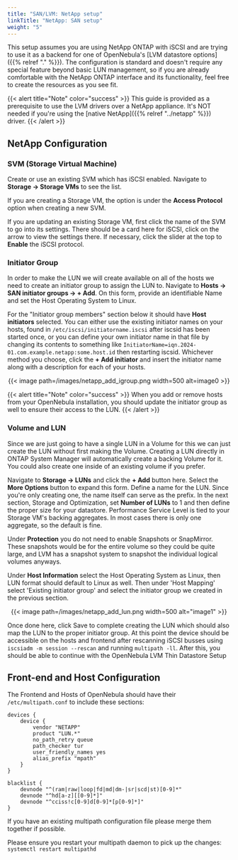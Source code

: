 ```yaml
---
title: "SAN/LVM: NetApp setup"
linkTitle: "NetApp: SAN setup"
weight: "5"
---
```


This setup assumes you are using NetApp ONTAP with iSCSI and are trying to use it as a backend for one of OpenNebula's [LVM datastore options]({{% relref "." %}}). The configuration is standard and doesn't require any special feature beyond basic LUN management, so if you are already comfortable with the NetApp ONTAP interface and its functionality, feel free to create the resources as you see fit.

{{< alert title="Note" color="success" >}}
This guide is provided as a prerequisite to use the LVM drivers over a NetApp appliance. It's NOT
needed if you're using the [native NetApp]({{% relref "../netapp" %}}) driver.
{{< /alert >}}

## NetApp Configuration

### SVM (Storage Virtual Machine)

Create or use an existing SVM which has iSCSI enabled.  Navigate to **Storage → Storage VMs** to see the list.

If you are creating a Storage VM, the option is under the **Access Protocol** option when creating a new SVM.

If you are updating an existing Storage VM, first click the name of the SVM to go into its settings.  There should be a card here for iSCSI, click on the arrow to view the settings there. If necessary, click the slider at the top to **Enable** the iSCSI protocol.

### Initiator Group

In order to make the LUN we will create available on all of the hosts we need to create an initiator group to assign the LUN to.  Navigate to **Hosts → SAN initiator groups → + Add**. On this form, provide an identifiable Name and set the Host Operating System to Linux.

For the "Initiator group members" section below it should have **Host initiators** selected.  You can either use the existing initiator names on your hosts, found in `/etc/iscsi/initiatorname.iscsi` after iscsid has been started once, or you can define your own initiator name in that file by changing its contents to something like `InitiatorName=iqn.2024-01.com.example.netapp:some.host.id` then restarting iscsid. Whichever method you choose, click the **+ Add initiator** and insert the initiator name along with a description for each of your hosts.

<center>
{{< image path=/images/netapp_add_igroup.png width=500 alt=image0 >}}
</center>

{{< alert title="Note" color="success" >}}
When you add or remove hosts from your OpenNebula installation, you should update the initiator group as well to ensure their access to the LUN.
{{< /alert >}}

### Volume and LUN

Since we are just going to have a single LUN in a Volume for this we can just create the LUN without first making the Volume.  Creating a LUN directly in ONTAP System Manager will automatically create a backing Volume for it. You could also create one inside of an existing volume if you prefer.

Navigate to **Storage → LUNs** and click the **+ Add** button here. Select the **More Options** button to expand this form.  Define a name for the LUN. Since you're only creating one, the name itself can serve as the prefix. In the next section, Storage and Optimization, set **Number of LUNs** to 1 and then define the proper size for your datastore. Performance Service Level is tied to your Storage VM's backing aggregates. In most cases there is only one aggregate, so the default is fine.

Under **Protection** you do not need to enable Snapshots or SnapMirror. These snapshots would be for the entire volume so they could be quite large, and LVM has a snapshot system to snapshot the individual logical volumes anyways.

Under **Host Information** select the Host Operating System as Linux, then LUN format should default to Linux as well.  Then under 'Host Mapping' select 'Existing initiator group' and select the initiator group we created in the previous section.

<center>
{{< image path=/images/netapp_add_lun.png width=500 alt="image1" >}}
</center>

Once done here, click Save to complete creating the LUN which should also map the LUN to the proper initiator group.  At this point the device should be accessible on the hosts and frontend after rescanning iSCSI busses using `iscsiadm -m session --rescan` and running `multipath -ll`.  After this, you should be able to continue with the OpenNebula LVM Thin Datastore Setup

## Front-end and Host Configuration

The Frontend and Hosts of OpenNebula should have their `/etc/multipath.conf` to include these sections:

~~~
devices {
    device {
        vendor "NETAPP"
        product "LUN.*"
        no_path_retry queue
        path_checker tur
        user_friendly_names yes
        alias_prefix "mpath"
    }
}

blacklist {
    devnode "^(ram|raw|loop|fd|md|dm-|sr|scd|st)[0-9]*"
    devnode "^hd[a-z][[0-9]*]"
    devnode "^cciss!c[0-9]d[0-9]*[p[0-9]*]"
}
~~~

If you have an existing multipath configuration file please merge them together if possible.

Please ensure you restart your multipath daemon to pick up the changes: `systemctl restart multipathd`
